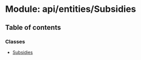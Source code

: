 # Module: api/entities/Subsidies

## Table of contents

### Classes

- [Subsidies](../wiki/api.entities.Subsidies.Subsidies)
